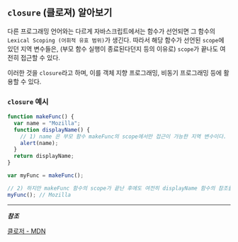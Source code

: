 
## `closure` (클로져) 알아보기

다른 프로그래밍 언어와는 다르게 자바스크립트에서는 함수가 선언되면 그 함수의 `Lexical Scoping (어휘적 유효 범위)`가 생긴다. 따라서 해당 함수가 선언된 `scope`에 있던 지역 변수들은, (부모 함수 실행이 종료된다던지 등의 이유로) `scope`가 끝나도 여전히 접근할 수 있다.  

이러한 것을 `closure`라고 하며, 이를 객체 지향 프로그래밍, 비동기 프로그래밍 등에 활용할 수 있다.

### `closure` 예시


```js
function makeFunc() {
  var name = "Mozilla";
  function displayName() {
    // 1) name 은 부모 함수 makeFunc의 scope에서만 접근이 가능한 지역 변수이다.
    alert(name);
  }
  return displayName;
}

var myFunc = makeFunc();

// 2) 하지만 makeFunc 함수의 scope가 끝난 후에도 여전히 displayName 함수의 참조를 통해 name 지역 변수에 접근할 수 있다.
myFunc(); // Mozilla
```

----------------

***참조***  

[클로저 - MDN](https://developer.mozilla.org/ko/docs/Web/JavaScript/Guide/Closures)
